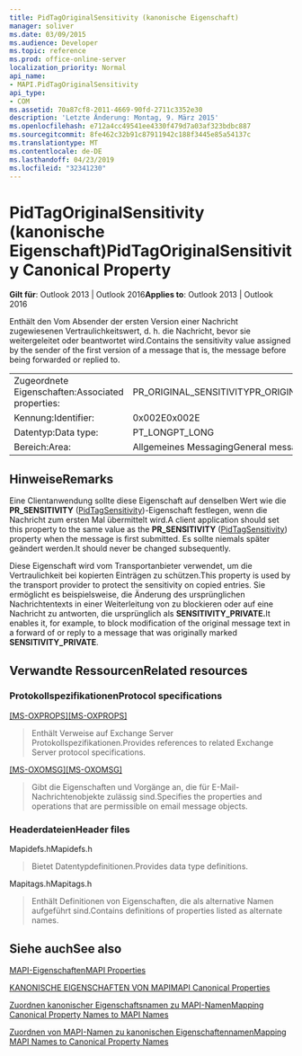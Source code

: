 ```yaml
---
title: PidTagOriginalSensitivity (kanonische Eigenschaft)
manager: soliver
ms.date: 03/09/2015
ms.audience: Developer
ms.topic: reference
ms.prod: office-online-server
localization_priority: Normal
api_name:
- MAPI.PidTagOriginalSensitivity
api_type:
- COM
ms.assetid: 70a87cf8-2011-4669-90fd-2711c3352e30
description: 'Letzte Änderung: Montag, 9. März 2015'
ms.openlocfilehash: e712a4cc49541ee4330f479d7a03af323bdbc887
ms.sourcegitcommit: 8fe462c32b91c87911942c188f3445e85a54137c
ms.translationtype: MT
ms.contentlocale: de-DE
ms.lasthandoff: 04/23/2019
ms.locfileid: "32341230"
---
```

# <a name="pidtagoriginalsensitivity-canonical-property"></a><span data-ttu-id="d7742-103">PidTagOriginalSensitivity (kanonische Eigenschaft)</span><span class="sxs-lookup"><span data-stu-id="d7742-103">PidTagOriginalSensitivity Canonical Property</span></span>

  
  
<span data-ttu-id="d7742-104">**Gilt für**: Outlook 2013 | Outlook 2016</span><span class="sxs-lookup"><span data-stu-id="d7742-104">**Applies to**: Outlook 2013 | Outlook 2016</span></span> 
  
<span data-ttu-id="d7742-105">Enthält den Vom Absender der ersten Version einer Nachricht zugewiesenen Vertraulichkeitswert, d. h. die Nachricht, bevor sie weitergeleitet oder beantwortet wird.</span><span class="sxs-lookup"><span data-stu-id="d7742-105">Contains the sensitivity value assigned by the sender of the first version of a message that is, the message before being forwarded or replied to.</span></span>
  
|||
|:-----|:-----|
|<span data-ttu-id="d7742-106">Zugeordnete Eigenschaften:</span><span class="sxs-lookup"><span data-stu-id="d7742-106">Associated properties:</span></span>  <br/> |<span data-ttu-id="d7742-107">PR_ORIGINAL_SENSITIVITY</span><span class="sxs-lookup"><span data-stu-id="d7742-107">PR_ORIGINAL_SENSITIVITY</span></span>  <br/> |
|<span data-ttu-id="d7742-108">Kennung:</span><span class="sxs-lookup"><span data-stu-id="d7742-108">Identifier:</span></span>  <br/> |<span data-ttu-id="d7742-109">0x002E</span><span class="sxs-lookup"><span data-stu-id="d7742-109">0x002E</span></span>  <br/> |
|<span data-ttu-id="d7742-110">Datentyp:</span><span class="sxs-lookup"><span data-stu-id="d7742-110">Data type:</span></span>  <br/> |<span data-ttu-id="d7742-111">PT_LONG</span><span class="sxs-lookup"><span data-stu-id="d7742-111">PT_LONG</span></span>  <br/> |
|<span data-ttu-id="d7742-112">Bereich:</span><span class="sxs-lookup"><span data-stu-id="d7742-112">Area:</span></span>  <br/> |<span data-ttu-id="d7742-113">Allgemeines Messaging</span><span class="sxs-lookup"><span data-stu-id="d7742-113">General messaging</span></span>  <br/> |
   
## <a name="remarks"></a><span data-ttu-id="d7742-114">Hinweise</span><span class="sxs-lookup"><span data-stu-id="d7742-114">Remarks</span></span>

<span data-ttu-id="d7742-115">Eine Clientanwendung sollte diese Eigenschaft auf denselben Wert wie die **PR_SENSITIVITY** ([PidTagSensitivity](pidtagsensitivity-canonical-property.md))-Eigenschaft festlegen, wenn die Nachricht zum ersten Mal übermittelt wird.</span><span class="sxs-lookup"><span data-stu-id="d7742-115">A client application should set this property to the same value as the **PR_SENSITIVITY** ([PidTagSensitivity](pidtagsensitivity-canonical-property.md)) property when the message is first submitted.</span></span> <span data-ttu-id="d7742-116">Es sollte niemals später geändert werden.</span><span class="sxs-lookup"><span data-stu-id="d7742-116">It should never be changed subsequently.</span></span>
  
<span data-ttu-id="d7742-117">Diese Eigenschaft wird vom Transportanbieter verwendet, um die Vertraulichkeit bei kopierten Einträgen zu schützen.</span><span class="sxs-lookup"><span data-stu-id="d7742-117">This property is used by the transport provider to protect the sensitivity on copied entries.</span></span> <span data-ttu-id="d7742-118">Sie ermöglicht es beispielsweise, die Änderung des ursprünglichen Nachrichtentexts in einer Weiterleitung von zu blockieren oder auf eine Nachricht zu antworten, die ursprünglich als **SENSITIVITY_PRIVATE.**</span><span class="sxs-lookup"><span data-stu-id="d7742-118">It enables it, for example, to block modification of the original message text in a forward of or reply to a message that was originally marked **SENSITIVITY_PRIVATE**.</span></span>
  
## <a name="related-resources"></a><span data-ttu-id="d7742-119">Verwandte Ressourcen</span><span class="sxs-lookup"><span data-stu-id="d7742-119">Related resources</span></span>

### <a name="protocol-specifications"></a><span data-ttu-id="d7742-120">Protokollspezifikationen</span><span class="sxs-lookup"><span data-stu-id="d7742-120">Protocol specifications</span></span>

<span data-ttu-id="d7742-121">[[MS-OXPROPS]](https://msdn.microsoft.com/library/f6ab1613-aefe-447d-a49c-18217230b148%28Office.15%29.aspx)</span><span class="sxs-lookup"><span data-stu-id="d7742-121">[[MS-OXPROPS]](https://msdn.microsoft.com/library/f6ab1613-aefe-447d-a49c-18217230b148%28Office.15%29.aspx)</span></span>
  
> <span data-ttu-id="d7742-122">Enthält Verweise auf Exchange Server Protokollspezifikationen.</span><span class="sxs-lookup"><span data-stu-id="d7742-122">Provides references to related Exchange Server protocol specifications.</span></span>
    
<span data-ttu-id="d7742-123">[[MS-OXOMSG]](https://msdn.microsoft.com/library/daa9120f-f325-4afb-a738-28f91049ab3c%28Office.15%29.aspx)</span><span class="sxs-lookup"><span data-stu-id="d7742-123">[[MS-OXOMSG]](https://msdn.microsoft.com/library/daa9120f-f325-4afb-a738-28f91049ab3c%28Office.15%29.aspx)</span></span>
  
> <span data-ttu-id="d7742-124">Gibt die Eigenschaften und Vorgänge an, die für E-Mail-Nachrichtenobjekte zulässig sind.</span><span class="sxs-lookup"><span data-stu-id="d7742-124">Specifies the properties and operations that are permissible on email message objects.</span></span>
    
### <a name="header-files"></a><span data-ttu-id="d7742-125">Headerdateien</span><span class="sxs-lookup"><span data-stu-id="d7742-125">Header files</span></span>

<span data-ttu-id="d7742-126">Mapidefs.h</span><span class="sxs-lookup"><span data-stu-id="d7742-126">Mapidefs.h</span></span>
  
> <span data-ttu-id="d7742-127">Bietet Datentypdefinitionen.</span><span class="sxs-lookup"><span data-stu-id="d7742-127">Provides data type definitions.</span></span>
    
<span data-ttu-id="d7742-128">Mapitags.h</span><span class="sxs-lookup"><span data-stu-id="d7742-128">Mapitags.h</span></span>
  
> <span data-ttu-id="d7742-129">Enthält Definitionen von Eigenschaften, die als alternative Namen aufgeführt sind.</span><span class="sxs-lookup"><span data-stu-id="d7742-129">Contains definitions of properties listed as alternate names.</span></span>
    
## <a name="see-also"></a><span data-ttu-id="d7742-130">Siehe auch</span><span class="sxs-lookup"><span data-stu-id="d7742-130">See also</span></span>



[<span data-ttu-id="d7742-131">MAPI-Eigenschaften</span><span class="sxs-lookup"><span data-stu-id="d7742-131">MAPI Properties</span></span>](mapi-properties.md)
  
[<span data-ttu-id="d7742-132">KANONISCHE EIGENSCHAFTEN VON MAPI</span><span class="sxs-lookup"><span data-stu-id="d7742-132">MAPI Canonical Properties</span></span>](mapi-canonical-properties.md)
  
[<span data-ttu-id="d7742-133">Zuordnen kanonischer Eigenschaftsnamen zu MAPI-Namen</span><span class="sxs-lookup"><span data-stu-id="d7742-133">Mapping Canonical Property Names to MAPI Names</span></span>](mapping-canonical-property-names-to-mapi-names.md)
  
[<span data-ttu-id="d7742-134">Zuordnen von MAPI-Namen zu kanonischen Eigenschaftennamen</span><span class="sxs-lookup"><span data-stu-id="d7742-134">Mapping MAPI Names to Canonical Property Names</span></span>](mapping-mapi-names-to-canonical-property-names.md)

